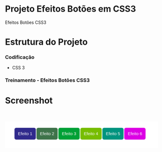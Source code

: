 # Projeto Efeitos Botões em CSS3
Efeitos Botões  CSS3

# Estrutura do Projeto

<h3>Codificação</h3>
<ul>
  <li>CSS 3</li>
</ul>

<h3>Treinamento - Efeitos Botões CSS3</h3>

# Screenshot

<br><br>
![ScreenShot](https://github.com/jorgemtoledo/telasHtml/blob/master/botoes/01.png)